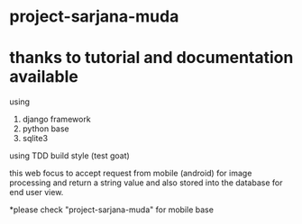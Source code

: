 # project-sarjana-muda
# thanks to tutorial and documentation available

using 
1. django framework
2. python base
3. sqlite3

using TDD build style (test goat)

this web focus to accept request from mobile (android)
for image processing and return a string value and also
stored into the database for end user view. 

*please check "project-sarjana-muda" for mobile base
